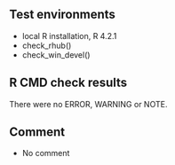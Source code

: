 
## Test environments

* local R installation, R 4.2.1
* check_rhub()
* check_win_devel()



## R CMD check results

There were no ERROR, WARNING or NOTE.
        

## Comment

* No comment
